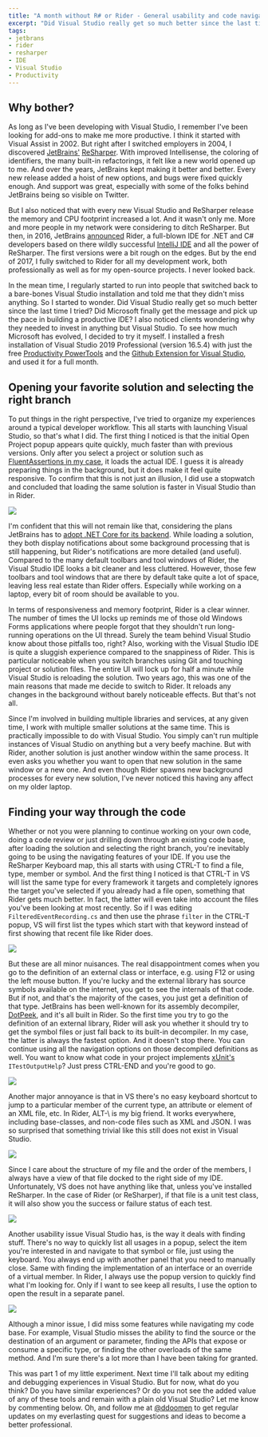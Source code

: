 ```yaml
---
title: "A month without R# or Rider - General usability and code navigation"
excerpt: "Did Visual Studio really get so much better since the last time I tried? Or is JetBrains Rider still years ahead of the competition. Let's look at general usability and code navigation"
tags:
- jetbrans
- rider
- resharper
- IDE
- Visual Studio
- Productivity
---
```


## Why bother?
As long as I've been developing with Visual Studio, I remember I've been looking for add-ons to make me more productive. I think it started with Visual Assist in 2002. But right after I switched employers in 2004, I discovered [JetBrains'](https://www.jetbrains.com/) [ReSharper](https://www.jetbrains.com/resharper/). With improved Intellisense, the coloring of identifiers, the many built-in refactorings, it felt like a new world opened up to me. And over the years, JetBrains kept making it better and better. Every new release added a hoist of new options, and bugs were fixed quickly enough. And support was great, especially with some of the folks behind JetBrains being so visible on Twitter. 

But I also noticed that with every new Visual Studio and ReSharper release the memory and CPU footprint increased a lot. And it wasn't only me. More and more people in my network were considering to ditch ReSharper. But then, in 2016, JetBrains [announced](https://blog.jetbrains.com/dotnet/2016/01/13/project-rider-a-csharp-ide/) Rider, a full-blown IDE for .NET and C# developers based on there wildly successful [IntelliJ IDE](https://www.jetbrains.com/idea/) and all the power of ReSharper. The first versions were a bit rough on the edges. But by the end of 2017, I fully switched to Rider for all my development work, both professionally as well as for my open-source projects. I never looked back. 

In the mean time, I regularly started to run into people that switched back to a bare-bones Visual Studio installation and told me that they didn't miss anything. So I started to wonder. Did Visual Studio really get so much better since the last time I tried? Did Microsoft finally get the message and pick up the pace in building a productive IDE? I also noticed clients wondering why they needed to invest in anything but Visual Studio. To see how much Microsoft has evolved, I decided to try it myself. I installed a fresh installation of Visual Studio 2019 Professional (version 16.5.4) with just the free [Productivity PowerTools](https://marketplace.visualstudio.com/items?itemName=VisualStudioPlatformTeam.ProductivityPowerPack2017) and the [Github Extension for Visual Studio](https://marketplace.visualstudio.com/items?itemName=GitHub.GitHubExtensionforVisualStudio), and used it for a full month. 

## Opening your favorite solution and selecting the right branch
To put things in the right perspective, I've tried to organize my experiences around a typical developer workflow. This all starts with launching Visual Studio, so that's what I did. The first thing I noticed is that the initial Open Project popup appears quite quickly, much faster than with previous versions. Only after you  select a project or solution such as [FluentAssertions in my case](https://fluentassertions.com/), it loads the actual IDE. I guess it is already preparing things in the background, but it does make it feel quite responsive. To confirm that this is not just an illusion, I did use a stopwatch and concluded that loading the same solution is faster in Visual Studio than in Rider. 

<img src="{{ site.url }}{{ site.baseurl }}/assets/images/posts/2020-06-06-vs-launch.png" class="align-center" /> 

I'm confident that this will not remain like that, considering the plans JetBrains has to [adopt .NET Core for its backend](https://blog.jetbrains.com/dotnet/2020/04/14/net-core-performance-revolution-rider-2020-1/). While loading a solution, they both display notifications about some background processing that is still happening, but Rider's notifications are more detailed (and useful). Compared to the many default toolbars and tool windows of Rider, the Visual Studio IDE looks a bit cleaner and less cluttered. However, those few toolbars and tool windows that are there by default take quite a lot of space, leaving less real estate than Rider offers. Especially while working on a laptop, every bit of room should be available to you.

In terms of responsiveness and memory footprint, Rider is a clear winner. The number of times the UI locks up reminds me of those old Windows Forms applications where people forgot that they shouldn't run long-running operations on the UI thread. Surely the team behind Visual Studio know about those pitfalls too, right? Also, working with the Visual Studio IDE is quite a sluggish experience compared to the snappiness of Rider. This is particular noticeable when you switch branches using Git and touching project or solution files. The entire UI will lock up for half a minute while Visual Studio is reloading the solution. Two years ago, this was one of the main reasons that made me decide to switch to Rider. It reloads any changes in the background without barely noticeable effects. But that's not all. 

Since I'm involved in building multiple libraries and services, at any given time, I work with multiple smaller solutions at the same time. This is practically impossible to do with Visual Studio. You simply can't run multiple instances of Visual Studio on anything but a very beefy machine. But with Rider, another solution is just another window within the same process. It even asks you whether you want to open that new solution in the same window or a new one. And even though Rider spawns new background processes for every new solution, I've never noticed this having any affect on my older laptop.

## Finding your way through the code
Whether or not you were planning to continue working on your own code, doing a code review or just drilling down through an existing code base, after loading the solution and selecting the right branch, you're inevitably going to be using the navigating features of your IDE. If you use the ReSharper Keyboard map, this all starts with using CTRL-T to find a file, type, member or symbol. And the first thing I noticed is that CTRL-T in VS will list the same type for every framework it targets and completely ignores the target you've selected if you already had a file open, something that Rider gets much better. In fact, the latter will even take into account the files you've been looking at most recently. So if I was editing `FilteredEventRecording.cs` and then use the phrase `filter` in the CTRL-T popup, VS will first list the types which start with that keyword instead of first showing that recent file like Rider does. 

<img src="{{ site.url }}{{ site.baseurl }}/assets/images/posts/2020-06-06-ctrl-t-popup.png" class="align-center" /> 

But these are all minor nuisances. The real disappointment comes when you go to the definition of an external class or interface, e.g. using F12 or using the left mouse button. If you're lucky and the external library has source symbols available on the internet, you get to see the internals of that code. But if not, and that's the majority of the cases, you just get a definition of that type. JetBrains has been well-known for its assembly decompiler, [DotPeek](https://www.jetbrains.com/decompiler/), and it's all built in Rider. So the first time you try to go the definition of an external library, Rider will ask you whether it should try to get the symbol files or just fall back to its built-in decompiler. In my case, the latter is always the fastest option. And it doesn't stop there. You can continue using all the navigation options on those decompiled definitions as well. You want to know what code in your project implements [xUnit's](https://xunit.net/) `ITestOutputHelp`? Just press CTRL-END and you're good to go. 

<img src="{{ site.url }}{{ site.baseurl }}/assets/images/posts/2020-06-06-decompiler.png" class="align-center" /> 

Another major annoyance is that in VS there's no easy keyboard shortcut to jump to a particular member of the current type, an attribute or element of an XML file, etc. In Rider, ALT-\ is my big friend. It works everywhere, including base-classes, and non-code files such as XML and JSON. I was so surprised that something trivial like this still does not exist in Visual Studio. 

<img src="{{ site.url }}{{ site.baseurl }}/assets/images/posts/2020-06-06-list-members.png" class="align-center" /> 

Since I care about the structure of my file and the order of the members, I always have a view of that file docked to the right side of my IDE. Unfortunately, VS does not have anything like that, unless you've installed ReSharper. In the case of Rider (or ReSharper), if that file is a unit test class, it will also show you the success or failure status of each test. 

<img src="{{ site.url }}{{ site.baseurl }}/assets/images/posts/2020-06-06-structure-window.png" class="align-center" /> 

Another usability issue Visual Studio has, is the way it deals with finding stuff. There's no way to quickly list all usages in a popup, select the item you're interested in and navigate to that symbol or file, just using the keyboard. You always end up with another panel that you need to manually close. Same with finding the implementation of an interface or an override of a virtual member. In Rider, I always use the popup version to quickly find what I'm looking for. Only if I want to see keep all results, I use the option to open the result in a separate panel.

<img src="{{ site.url }}{{ site.baseurl }}/assets/images/posts/2020-06-06-inheritance-popup.png" class="align-center" /> 

Although a minor issue, I did miss some features while navigating my code base. For example, Visual Studio misses the ability to find the source or the destination of an argument or parameter, finding the APIs that expose or consume a specific type, or finding the other overloads of the same method. And I'm sure there's a lot more than I have been taking for granted. 

This was part 1 of my little experiment. Next time I'll talk about my editing and debugging experiences in Visual Studio. But for now, what do you think? Do you have similar experiences? Or do you not see the added value of any of these tools and remain with a plain old Visual Studio? Let me know by commenting below. Oh, and follow me at [@ddoomen](https://twitter.com/ddoomen) to get regular updates on my everlasting quest for suggestions and ideas to become a better professional.
